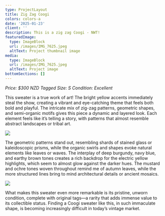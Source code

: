 ```yaml
---
type: ProjectLayout
title: Zig Zag Coogi
colors: colors-a
date: '2025-01-23'
client: ''
description: This is a zig zag Coogi - NWT!
featuredImage:
  type: ImageBlock
  url: /images/IMG_7625.jpeg
  altText: Project thumbnail image
media:
  type: ImageBlock
  url: /images/IMG_7625.jpeg
  altText: Project image
bottomSections: []
---
```

*Price: $300 NZD
Tagged Size: S
Condition: Excellent* 

This sweater is a true work of art! The bright yellow accents immediately steal the show, creating a vibrant and eye-catching theme that feels both bold and playful. The intricate mix of zig-zag patterns, geometric shapes, and semi-organic motifs gives this piece a dynamic and layered look. Each element feels like it’s telling a story, with patterns that almost resemble abstract landscapes or tribal art.

![](/images/IMG_7627.jpeg)

The geometric patterns stand out, resembling shards of stained glass or kaleidoscopic prisms, while the organic swirls and shapes evoke natural elements like leaves or waves. The interplay of deep burgundy, navy blue, and earthy brown tones creates a rich backdrop for the electric yellow highlights, which seem to almost glow against the darker hues. The mustard and ochre tones woven throughout remind me of autumn leaves, while the more structured lines bring to mind architectural details or ancient mosaics.

![](/images/IMG_7626.jpeg)

What makes this sweater even more remarkable is its pristine, unworn condition, complete with original tags—a rarity that adds immense value to its collectible status. Finding a Coogi sweater like this, in such immaculate shape, is becoming increasingly difficult in today’s vintage market.
